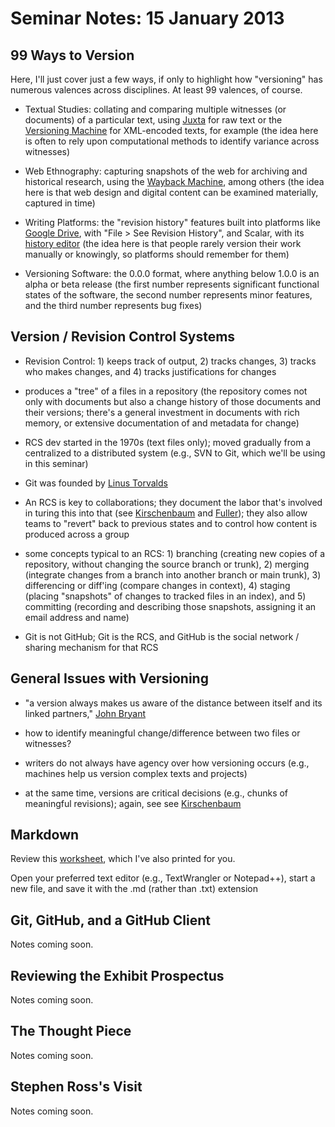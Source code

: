 # Seminar Notes: 15 January 2013 

## 99 Ways to Version 

Here, I'll just cover just a few ways, if only to highlight how "versioning" has numerous valences across disciplines. At least 99 valences, of course.   

* Textual Studies: collating and comparing multiple witnesses (or documents) of a particular text, using [Juxta](http://juxtacommons.org/) for raw text or the [Versioning Machine](http://v-machine.org) for XML-encoded texts, for example (the idea here is often to rely upon computational methods to identify variance across witnesses) 

* Web Ethnography: capturing snapshots of the web for archiving and historical research, using the [Wayback Machine](http://web.archive.org/web/19981202001217/http://uvic.ca/), among others (the idea here is that web design and digital content can be examined materially, captured in time) 

* Writing Platforms: the "revision history" features built into platforms like [Google Drive](http://support.google.com/drive/bin/answer.py?hl=en&answer=190843), with "File > See Revision History", and Scalar, with its [history editor](http://scalar.usc.edu/nehvectors/nicest-kids/introduction.versions) (the idea here is that people rarely version their work manually or knowingly, so platforms should remember for them) 

* Versioning Software: the 0.0.0 format, where anything below 1.0.0 is an alpha or beta release (the first number represents significant functional states of the software, the second number represents minor features, and the third number represents bug fixes) 

## Version / Revision Control Systems

* Revision Control: 1) keeps track of output, 2) tracks changes, 3) tracks who makes changes, and 4) tracks justifications for changes

* produces a "tree" of a files in a repository (the repository comes not only with documents but also a change history of those documents and their versions; there's a general investment in documents with rich memory, or extensive documentation of and metadata for change) 

* RCS dev started in the 1970s (text files only); moved gradually from a centralized to a distributed system (e.g., SVN to Git, which we'll be using in this seminar) 

* Git was founded by [Linus Torvalds](http://en.wikipedia.org/wiki/Linus_Torvalds) 

* An RCS is key to collaborations; they document the labor that's involved in turing this into that (see [Kirschenbaum](http://books.google.ca/books?id=CT0oPmcrciAC&dq) and [Fuller](http://books.google.ca/books?id=1FLIHNPucroC&dq)); they also allow teams to "revert" back to previous states and to control how content is produced across a group 

* some concepts typical to an RCS: 1) branching (creating new copies of a repository, without changing the source branch or trunk), 2) merging (integrate changes from a branch into another branch or main trunk), 3) differencing or diff'ing (compare changes in context), 4) staging (placing "snapshots" of changes to tracked files in an index), and 5) committing (recording and describing those snapshots, assigning it an email address and name) 

* Git is not GitHub; Git is the RCS, and GitHub is the social network / sharing mechanism for that RCS

## General Issues with Versioning 

* "a version always makes us aware of the distance between itself and its linked partners," [John Bryant](http://books.google.es/books/about/The_Fluid_Text.html?hl=es&id=1w4wpOdPbu4C)  

* how to identify meaningful change/difference between two files or witnesses? 

* writers do not always have agency over how versioning occurs (e.g., machines help us version complex texts and projects) 

* at the same time, versions are critical decisions (e.g., chunks of meaningful revisions); again, see see [Kirschenbaum](http://books.google.ca/books?id=CT0oPmcrciAC&dq)  

## Markdown 

Review this [worksheet](http://blog.lib.umn.edu/crosb002/leadership/Markdown_Cheat_Sheet.pdf), which I've also printed for you.  

Open your preferred text editor (e.g., TextWrangler or Notepad++), start a new file, and save it with the .md (rather than .txt) extension 

## Git, GitHub, and a GitHub Client  

Notes coming soon. 

## Reviewing the Exhibit Prospectus 

Notes coming soon.  

## The Thought Piece

Notes coming soon.  

## Stephen Ross's Visit 

Notes coming soon.  


